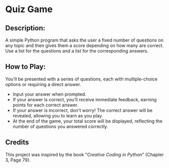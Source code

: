 # Quiz Game

## Description:
A simple Python program that asks the user a fixed number of questions on any topic and then gives them a score depending on how many are correct. Use a list for the questions and a list for the corresponding answers.

## How to Play:

You'll be presented with a series of questions, each with multiple-choice options or requiring a direct answer.
- Input your answer when prompted.
- If your answer is correct, you'll receive immediate feedback, earning points for each correct answer.
- If your answer is incorrect, don't worry! The correct answer will be revealed, allowing you to learn as you play.
- At the end of the game, your total score will be displayed, reflecting the number of questions you answered correctly.

## Credits
This project was inspired by the book "_Creative Coding in Python_" (Chapter 3, Page 79).
